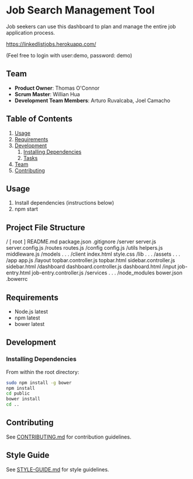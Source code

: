 # Job Search Management Tool

Job seekers can use this dashboard to plan and manage the entire job application process.

https://linkedlistjobs.herokuapp.com/

(Feel free to login with user:demo, password: demo)

## Team

  - __Product Owner__: Thomas O'Connor
  - __Scrum Master__: Willian Hua
  - __Development Team Members__: Arturo Ruvalcaba, Joel Camacho

## Table of Contents

1. [Usage](#Usage)
1. [Requirements](#requirements)
1. [Development](#development)
    1. [Installing Dependencies](#installing-dependencies)
    1. [Tasks](#tasks)
1. [Team](#team)
1. [Contributing](#contributing)

## Usage
1. Install dependencies (instructions below)
2. npm start

## Project File Structure
/ [ root ] 
 	README.md
 	package.json
.gitignore
/server
server.js
   	server.config.js
	/routes
routes.js
/config
	config.js
/utils
	helpers.js
middleware.js
/models
  		 . . .
/client
	index.html
    	style.css
	/lib
		. . .
/assets
		. . .
  	/app
      		app.js
      		/layout
	        	topbar.controller.js
	        	topbar.html
		sidebar.controller.js
		sidebar.html
/dashboard
dashboard.controller.js
        	dashboard.html
	      		/input
				job-entry.html
				job-entry.controller.js
     		/services
			. . .
/node_modules
bower.json
.bowerrc

## Requirements

- Node.js latest
- npm latest
- bower latest

## Development

### Installing Dependencies

From within the root directory:

```sh
sudo npm install -g bower
npm install
cd public
bower install
cd ..
```

## Contributing

See [CONTRIBUTING.md](CONTRIBUTING.md) for contribution guidelines.

## Style Guide

See [STYLE-GUIDE.md](STYLE-GUIDE.md) for style guidelines.
